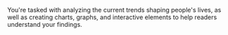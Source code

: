 You're tasked with analyzing the current trends shaping people's lives, as well as creating charts, graphs, and interactive elements to help readers understand your findings.
